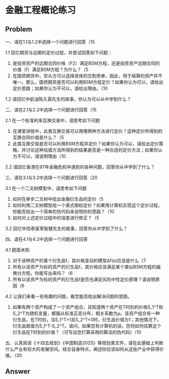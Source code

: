 # 金融工程概论练习

## Problem

一、请在1.1与1.2中选择一个问题进行回答（15

1.1 回忆期货与远期的定价过程，并尝试回答如下问题：

1. 是投资资产的远期合同价格（F2）满足BSM方程，还是投资资产远期合同的价值（f）满足BSM方程？为什么？（5
2. 在国债期货中，空头方可以选择具体的交割债券，因此，用于结算的资产并不唯一。那么，国债期货是否可以利用BSM方程定价？如果你认为可以，请给出定价思路；如果你认为不可以，请给出理由。（10

1.2 请回忆中航油陈久霖先生的故事，你认为可以从中学到什么？

二、请在2.1与2.2中选择一个问题进行回答（15

2.1 在一个标准利率互换交易中，请思考如下问题

1. 在课堂讲授中，此类互换交易可以用哪两种方法进行定价？这种定价所得到的互换合同价值是什么？（5
2. 此类互换交易是否可以利用BSM方程并定价？如果你认为可以，请给出定价策略，并讨论这种估值方法所得到的结果是否是一种合适的定价方法；如果你认为不可以，请说明理由（10

2.2 请回忆香港在97年金融危机中遇到的各种问题，回答你从中学到了什么？

三、请在3.1与3.2中选择一个问题进行回答（20

3.1 在一个二叉树模型中，请思考如下问题

1. 如何在单步二叉树中给出金融衍生品的定价（5
2. 如何利用二叉树模型给一个美式期权定价？如果用计算机实现这个定价过程，你能否给出一个简单的伪代码来说明你的思路？（10
3. 如何对上述定价过程中的误差进行修正？（5

3.2 回忆中信泰富荣智健先生的故事，回答你从中学到了什么？

四、请在4.1与4.2中选择一个问题进行回答

4.1 题面未知

1. 对于该种资产的某个衍生品f，其价格变动的模型Δf(s)应该是什么（7
2. 所有以该资产为标的资产的衍生品f，其价格应该满足某个类似BSM方程的偏微分方程，你能写出来吗？（6
3. 所有以该资产为标的资产的衍生品f是否也满足风险中性定价原理？请说明原因（6

4.2 让我们来看一些有趣的问题，看您能否给出解决问题的思路。

1. 如果有两个资产构成了一个资产组合，且知道两个资产在T时刻的价格S_1^T和S_2^T为随机变量，都服从标准正态分布，相关系数为μ。该资产组合有一种衍生品，在T时刻，当S_1^T>1且S_2^T<0时，衍生品价值为1；其他情况下，衍生品取值为S_1^T-S_2^T。请问，如果您有计算机的话，您将如何估算这个衍生品在T时刻的价值？（可写出您打算采用的算法的伪代码）（10

五、认真阅读《十四五规划》《中国制造2025》等规划类文件，请在此基础上判断什么产业有较大的发展空间。结合自身特点，阐述你应该如何从这些产业中获得价值。（30



## Answer

















